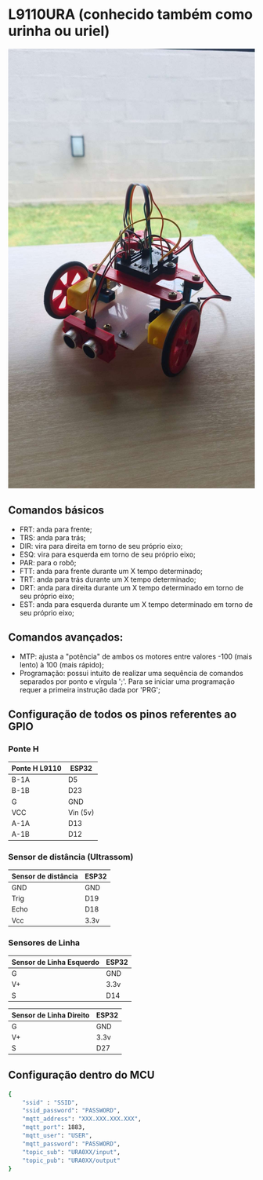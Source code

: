 # L9110URA (conhecido também como urinha ou uriel)

![1](https://raw.githubusercontent.com/luissssmartins/L9110URA/main/images/L9110URA.jpg)

## Comandos básicos

* FRT: anda para frente;
* TRS: anda para trás;
* DIR: vira para direita em torno de seu próprio eixo;
* ESQ: vira para esquerda em torno de seu próprio eixo;
* PAR: para o robô;
* FTT: anda para frente durante um X tempo determinado;
* TRT: anda para trás durante um X tempo determinado;
* DRT: anda para direita durante um X tempo determinado em torno de seu próprio eixo;
* EST: anda para esquerda durante um X tempo determinado em torno de seu próprio eixo;

## Comandos avançados:

* MTP: ajusta a "potência" de ambos os motores entre valores -100 (mais lento) à 100 (mais rápido);
* Programação: possui intuito de realizar uma sequência de comandos separados por ponto e vírgula ';'. Para se iniciar uma programação requer
a primeira instrução dada por 'PRG';

## Configuração de todos os pinos referentes ao GPIO

### Ponte H 

| Ponte H L9110  | ESP32 |
| --------------- | --------------- | 
| B-1A | D5 |
| B-1B | D23 |
| G  | GND  | 
| VCC | Vin (5v) | 
| A-1A | D13 | 
| A-1B | D12 | 

### Sensor de distância (Ultrassom) 

| Sensor de distância | ESP32 |
| --------------- | --------------- | 
| GND | GND  | 
| Trig  | D19 | 
| Echo  | D18 |
| Vcc | 3.3v | 

### Sensores de Linha 

| Sensor de Linha Esquerdo | ESP32 |
| --------------- | --------------- | 
| G  | GND  | 
| V+ | 3.3v | 
| S  | D14 | 


| Sensor de Linha Direito | ESP32 |
| --------------- | --------------- | 
| G  | GND  | 
| V+ | 3.3v | 
| S  | D27 |

## Configuração dentro do MCU

```bash
{
    "ssid" : "SSID",
    "ssid_password": "PASSWORD",
    "mqtt_address": "XXX.XXX.XXX.XXX",
    "mqtt_port": 1883,
    "mqtt_user": "USER",
    "mqtt_password": "PASSWORD",
    "topic_sub": "URA0XX/input",
    "topic_pub": "URA0XX/output"
}

```

